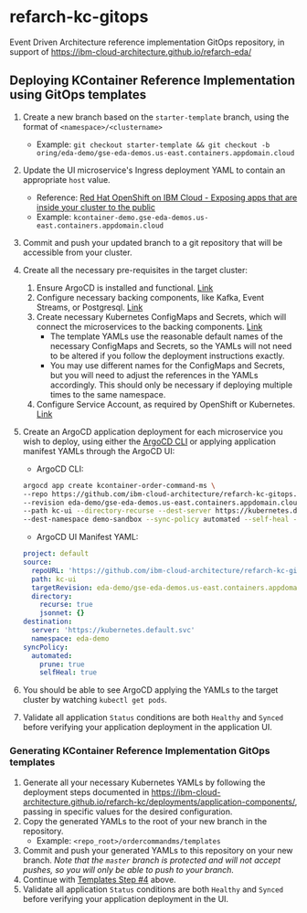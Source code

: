 # refarch-kc-gitops

Event Driven Architecture reference implementation GitOps repository, in support of https://ibm-cloud-architecture.github.io/refarch-eda/

## Deploying KContainer Reference Implementation using GitOps templates

1. Create a new branch based on the `starter-template` branch, using the format of `<namespace>/<clustername>`
   - Example: `git checkout starter-template && git checkout -b oring/eda-demo/gse-eda-demos.us-east.containers.appdomain.cloud`
2. Update the UI microservice's Ingress deployment YAML to contain an appropriate `host` value.
   - Reference: [Red Hat OpenShift on IBM Cloud - Exposing apps that are inside your cluster to the public](https://cloud.ibm.com/docs/openshift?topic=openshift-ingress#ingress_expose_public)
   - Example: `kcontainer-demo.gse-eda-demos.us-east.containers.appdomain.cloud`
3. Commit and push your updated branch to a git repository that will be accessible from your cluster.
3. Create all the necessary pre-requisites in the target cluster:
   1. Ensure ArgoCD is installed and functional. [Link](https://argoproj.github.io/argo-cd/getting_started/)
   2. Configure necessary backing components, like Kafka, Event Streams, or Postgresql. [Link](https://ibm-cloud-architecture.github.io/refarch-kc/deployments/backing-services/)
   3. Create necessary Kubernetes ConfigMaps and Secrets, which will connect the microservices to the backing components. [Link](https://ibm-cloud-architecture.github.io/refarch-kc/deployments/backing-services/)
      - The template YAMLs use the reasonable default names of the necessary ConfigMaps and Secrets, so the YAMLs will not need to be altered if you follow the deployment instructions exactly.
      - You may use different names for the ConfigMaps and Secrets, but you will need to adjust the references in the YAMLs accordingly.  This should only be necessary if deploying multiple times to the same namespace.
   4. Configure Service Account, as required by OpenShift or Kubernetes. [Link](https://ibm-cloud-architecture.github.io/refarch-kc/deployments/application-components/#openshift-container-platform-311)

4. Create an ArgoCD application deployment for each microservice you wish to deploy, using either the [ArgoCD CLI](https://argoproj.github.io/argo-cd/getting_started/#2-download-argo-cd-cli) or applying application manifest YAMLs through the ArgoCD UI:
   - ArgoCD CLI:
    ```bash
    argocd app create kcontainer-order-command-ms \
    --repo https://github.com/ibm-cloud-architecture/refarch-kc-gitops.git \
    --revision eda-demo/gse-eda-demos.us-east.containers.appdomain.cloud \
    --path kc-ui --directory-recurse --dest-server https://kubernetes.default.svc \
    --dest-namespace demo-sandbox --sync-policy automated --self-heal --auto-prune
    ```
   - ArgoCD UI Manifest YAML:
    ```yaml
    project: default
    source:
      repoURL: 'https://github.com/ibm-cloud-architecture/refarch-kc-gitops.git'
      path: kc-ui
      targetRevision: eda-demo/gse-eda-demos.us-east.containers.appdomain.cloud
      directory:
        recurse: true
        jsonnet: {}
    destination:
      server: 'https://kubernetes.default.svc'
      namespace: eda-demo
    syncPolicy:
      automated:
        prune: true
        selfHeal: true
    ```
5. You should be able to see ArgoCD applying the YAMLs to the target cluster by watching `kubectl get pods`.
6.  Validate all application `Status` conditions are both `Healthy` and `Synced` before verifying your application deployment in the application UI.


### Generating KContainer Reference Implementation GitOps templates

1. Generate all your necessary Kubernetes YAMLs by following the deployment steps documented in https://ibm-cloud-architecture.github.io/refarch-kc/deployments/application-components/, passing in specific values for the desired configuration.
2. Copy the generated YAMLs to the root of your new branch in the repository.
   - Example: `<repo_root>/ordercommandms/templates`
3. Commit and push your generated YAMLs to this repository on your new branch.  _Note that the `master` branch is protected and will not accept pushes, so you will only be able to push to your branch._
4. Continue with [Templates Step #4](#deploying-kcontainer-reference-implementation-using-gitops-templates) above.
5.  Validate all application `Status` conditions are both `Healthy` and `Synced` before verifying your application deployment in the UI.

